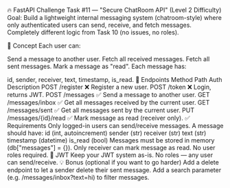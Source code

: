 🔥 FastAPI Challenge Task #11 — "Secure ChatRoom API" (Level 2 Difficulty)
Goal: Build a lightweight internal messaging system (chatroom-style) where only authenticated users can send, receive, and fetch messages. Completely different logic from Task 10 (no issues, no roles).

🧠 Concept
Each user can:

Send a message to another user.
Fetch all received messages.
Fetch all sent messages.
Mark a message as "read".
Each message has:

id, sender, receiver, text, timestamp, is_read.
📄 Endpoints
Method	Path	Auth	Description
POST	/register	❌	Register a new user.
POST	/token	❌	Login, returns JWT.
POST	/messages	✅	Send a message to another user.
GET	    /messages/inbox	✅	Get all messages received by the current user.
GET     /messages/sent	✅	Get all messages sent by the current user.
PUT   	/messages/{id}/read	✅	Mark message as read (receiver only).
✅ Requirements
Only logged-in users can send/receive messages.
A message should have:
id (int, autoincrement)
sender (str)
receiver (str)
text (str)
timestamp (datetime)
is_read (bool)
Messages must be stored in memory (db["messages"] = {}).
Only receiver can mark message as read.
No user roles required.
🔐 JWT
Keep your JWT system as-is.
No roles — any user can send/receive.
💡 Bonus (optional if you want to go harder)
Add a delete endpoint to let a sender delete their sent message.
Add a search parameter (e.g. /messages/inbox?text=hi) to filter messages.